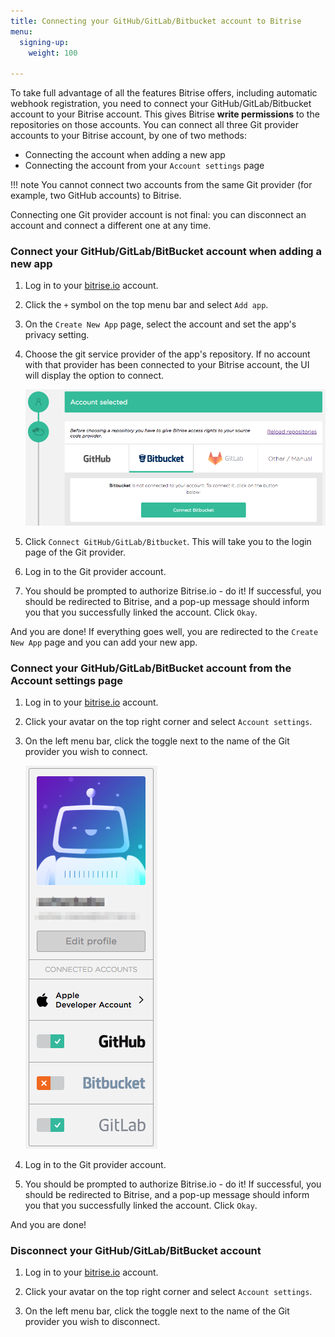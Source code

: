 ```yaml
---
title: Connecting your GitHub/GitLab/Bitbucket account to Bitrise
menu:
  signing-up:
    weight: 100

---
```

To take full advantage of all the features Bitrise offers, including automatic webhook registration, you need to connect your GitHub/GitLab/Bitbucket account to your Bitrise account. This gives Bitrise __write permissions__ to the repositories on those accounts. You can connect all three Git provider accounts to your Bitrise account, by one of two methods:

- Connecting the account when adding a new app
- Connecting the account from your `Account settings` page

!!! note
    You cannot connect two accounts from the same Git provider (for example, two GitHub accounts) to Bitrise.

Connecting one Git provider account is not final: you can disconnect an account and connect a different one at any time.

### Connect your GitHub/GitLab/BitBucket account when adding a new app

1. Log in to your [bitrise.io](https://www.bitrise.io) account.

1. Click the `+` symbol on the top menu bar and select `Add app`.

1. On the `Create New App` page, select the account and set the app's privacy setting.

1. Choose the git service provider of the app's repository. If no account with that provider has been connected to your Bitrise account, the UI will display the option to connect.

    ![Connect account when adding new app](/img/signing-up/add-app-account-connect.png)

1. Click `Connect GitHub/GitLab/Bitbucket`. This will take you to the login page of the Git provider.

1. Log in to the Git provider account.

1. You should be prompted to authorize Bitrise.io - do it! If successful, you should be redirected to Bitrise, and a pop-up message should inform you that you successfully linked the account. Click `Okay`.

And you are done! If everything goes well, you are redirected to the `Create New App` page and you can add your new app.

### Connect your GitHub/GitLab/BitBucket account from the Account settings page

1. Log in to your [bitrise.io](https://www.bitrise.io) account.

1. Click your avatar on the top right corner and select `Account settings`.

1. On the left menu bar, click the toggle next to the name of the Git provider you wish to connect.

    ![Connect account to Bitrise](/img/signing-up/connect-account.png)

1. Log in to the Git provider account.

1. You should be prompted to authorize Bitrise.io - do it! If successful, you should be redirected to Bitrise, and a pop-up message should inform you that you successfully linked the account. Click `Okay`.

And you are done!

### Disconnect your GitHub/GitLab/BitBucket account

1. Log in to your [bitrise.io](https://www.bitrise.io) account.

1. Click your avatar on the top right corner and select `Account settings`.

1. On the left menu bar, click the toggle next to the name of the Git provider you wish to disconnect.